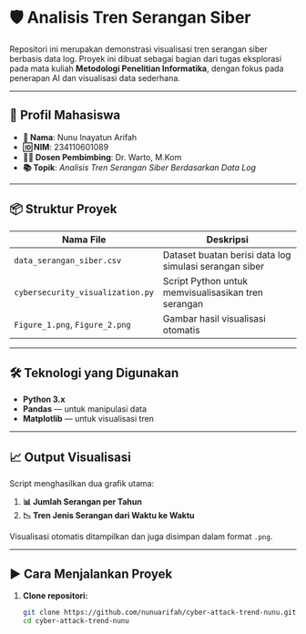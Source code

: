 # 🛡️ Analisis Tren Serangan Siber

Repositori ini merupakan demonstrasi visualisasi tren serangan siber berbasis data log. Proyek ini dibuat sebagai bagian dari tugas eksplorasi pada mata kuliah **Metodologi Penelitian Informatika**, dengan fokus pada penerapan AI dan visualisasi data sederhana.

---

## 👤 Profil Mahasiswa
- **👩 Nama**: Nunu Inayatun Arifah  
- **🆔 NIM**: 234110601089  
- **👨‍🏫 Dosen Pembimbing**: Dr. Warto, M.Kom  
- **📚 Topik**: *Analisis Tren Serangan Siber Berdasarkan Data Log*

---

## 📦 Struktur Proyek

| Nama File                    | Deskripsi                                              |
|-----------------------------|--------------------------------------------------------|
| `data_serangan_siber.csv`   | Dataset buatan berisi data log simulasi serangan siber |
| `cybersecurity_visualization.py` | Script Python untuk memvisualisasikan tren serangan |
| `Figure_1.png`, `Figure_2.png`   | Gambar hasil visualisasi otomatis                    |

---

## 🛠️ Teknologi yang Digunakan
- **Python 3.x**
- **Pandas** — untuk manipulasi data
- **Matplotlib** — untuk visualisasi tren

---

## 📈 Output Visualisasi
Script menghasilkan dua grafik utama:
1. **📊 Jumlah Serangan per Tahun**
2. **📉 Tren Jenis Serangan dari Waktu ke Waktu**

Visualisasi otomatis ditampilkan dan juga disimpan dalam format `.png`.

---

## ▶️ Cara Menjalankan Proyek

1. **Clone repositori:**
   ```bash
   git clone https://github.com/nunuarifah/cyber-attack-trend-nunu.git
   cd cyber-attack-trend-nunu
